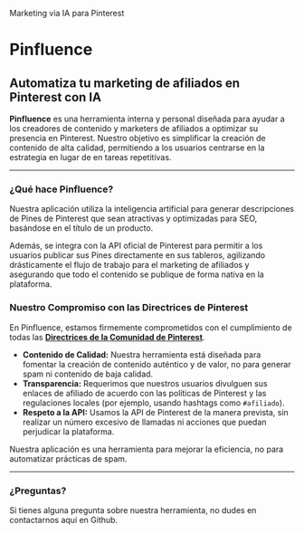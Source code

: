 
Marketing via IA para Pinterest 
# Pinfluence

## Automatiza tu marketing de afiliados en Pinterest con IA

**Pinfluence** es una herramienta interna y personal diseñada para ayudar a los creadores de contenido y marketers de afiliados a optimizar su presencia en Pinterest. Nuestro objetivo es simplificar la creación de contenido de alta calidad, permitiendo a los usuarios centrarse en la estrategia en lugar de en tareas repetitivas.

---

### ¿Qué hace Pinfluence?

Nuestra aplicación utiliza la inteligencia artificial para generar descripciones de Pines de Pinterest que sean atractivas y optimizadas para SEO, basándose en el título de un producto.

Además, se integra con la API oficial de Pinterest para permitir a los usuarios publicar sus Pines directamente en sus tableros, agilizando drásticamente el flujo de trabajo para el marketing de afiliados y asegurando que todo el contenido se publique de forma nativa en la plataforma.

### Nuestro Compromiso con las Directrices de Pinterest

En Pinfluence, estamos firmemente comprometidos con el cumplimiento de todas las **[Directrices de la Comunidad de Pinterest](https://policy.pinterest.com/es/community-guidelines)**.

*   **Contenido de Calidad:** Nuestra herramienta está diseñada para fomentar la creación de contenido auténtico y de valor, no para generar spam ni contenido de baja calidad.
*   **Transparencia:** Requerimos que nuestros usuarios divulguen sus enlaces de afiliado de acuerdo con las políticas de Pinterest y las regulaciones locales (por ejemplo, usando hashtags como `#afiliado`).
*   **Respeto a la API:** Usamos la API de Pinterest de la manera prevista, sin realizar un número excesivo de llamadas ni acciones que puedan perjudicar la plataforma.

Nuestra aplicación es una herramienta para mejorar la eficiencia, no para automatizar prácticas de spam.

---

### ¿Preguntas?

Si tienes alguna pregunta sobre nuestra herramienta, no dudes en contactarnos aquí en Github. 

